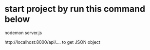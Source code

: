 
# start project by run this command below 

nodemon server.js

http://localhost:8000/api/.... to get JSON object

